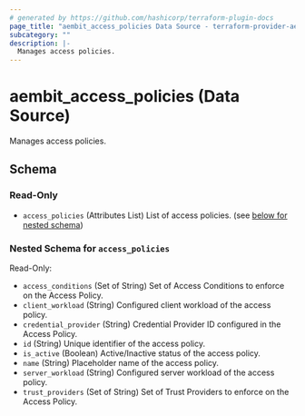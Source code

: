 ```yaml
---
# generated by https://github.com/hashicorp/terraform-plugin-docs
page_title: "aembit_access_policies Data Source - terraform-provider-aembit"
subcategory: ""
description: |-
  Manages access policies.
---
```


# aembit_access_policies (Data Source)

Manages access policies.



<!-- schema generated by tfplugindocs -->
## Schema

### Read-Only

- `access_policies` (Attributes List) List of access policies. (see [below for nested schema](#nestedatt--access_policies))

<a id="nestedatt--access_policies"></a>
### Nested Schema for `access_policies`

Read-Only:

- `access_conditions` (Set of String) Set of Access Conditions to enforce on the Access Policy.
- `client_workload` (String) Configured client workload of the access policy.
- `credential_provider` (String) Credential Provider ID configured in the Access Policy.
- `id` (String) Unique identifier of the access policy.
- `is_active` (Boolean) Active/Inactive status of the access policy.
- `name` (String) Placeholder name of the access policy.
- `server_workload` (String) Configured server workload of the access policy.
- `trust_providers` (Set of String) Set of Trust Providers to enforce on the Access Policy.
